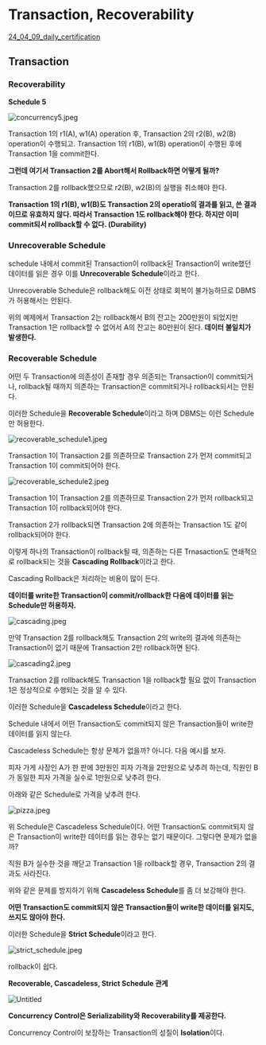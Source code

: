 # Transaction, Recoverability

[24_04_09_daily_certification](https://www.notion.so/24_04_09_daily_certification-2dea1b0d8be64be49d1c2ffb2edc55d2?pvs=21)

## Transaction

### Recoverability

**Schedule 5**

![concurrency5.jpeg](03_3_recoverability/24_04_09_daily_certification%202dea1b0d8be64be49d1c2ffb2edc55d2/concurrency5.jpeg)

Transaction 1의 r1(A), w1(A) operation 후,  Transaction 2의 r2(B), w2(B) operation이 수행되고. Transaction 1의 r1(B), w1(B) operation이 수행된 후에 Transaction 1을 commit한다. 

**그런데 여기서 Transaction 2를 Abort해서 Rollback하면 어떻게 될까?**

Transaction 2를 rollback했으므로 r2(B), w2(B)의 실행을 취소해야 한다. 

**Transaction 1의 r1(B), w1(B)도 Transaction 2의 operatio의 결과를 읽고, 쓴 결과이므로 유효하지 않다. 따라서 Transaction 1도 rollback해야 한다. 하지만 이미 commit되서 rollback할 수 없다. (Durability)**

### **Unrecoverable Schedule**

schedule 내에서 commit된 Transaction이 rollback된 Transaction이 write했던 데이터를 읽은 경우 이를 **Unrecoverable Schedule**이라고 한다.

Unrecoverable Schedule은 rollback해도 이전 상태로 회복이 불가능하므로 DBMS가 허용해서는 안된다.

위의 예제에서  Transaction 2는 rollback해서 B의 잔고는 200만원이 되었지만 Transaction 1은 rollback할 수 없어서 A의 잔고는 80만원이 된다. **데이터 불일치가 발생한다.**

### Recoverable Schedule

어떤 두 Transaction에 의존성이 존재할 경우 의존되는 Transaction이 commit되거나, rollback될 때까지 의존하는 Transaction은 commit되거나 rollback되서는 안된다.

이러한 Schedule을 **Recoverable Schedule**이라고 하며 DBMS는 이런 Schedule만 허용한다.

![recoverable_schedule1.jpeg](03_3_recoverability/24_04_09_daily_certification%202dea1b0d8be64be49d1c2ffb2edc55d2/recoverable_schedule1.jpeg)

Transaction 1이 Transaction 2를 의존하므로 Transaction 2가 먼저 commit되고 Transaction 1이 commit되어야 한다.

![recoverable_schedule2.jpeg](03_3_recoverability/24_04_09_daily_certification%202dea1b0d8be64be49d1c2ffb2edc55d2/recoverable_schedule2.jpeg)

Transaction 1이 Transaction 2를 의존하므로 Transaction 2가 먼저 rollback되고 Transaction 1이 rollback되어야 한다.

Transaction 2가 rollback되면  Transaction 2에 의존하는 Transaction 1도 같이 rollback되어야 한다.

이렇게 하나의 Transaction이 rollback될 때, 의존하는 다른 Trnasaction도 연쇄적으로 rollback되는 것을 **Cascading Rollback**이라고 한다.

Cascading Rollback은 처리하는 비용이 많이 든다.

**데이터를 write한 Transaction이 commit/rollback한 다음에 데이터를 읽는 Schedule만 허용하자.**

![cascading.jpeg](03_3_recoverability/24_04_09_daily_certification%202dea1b0d8be64be49d1c2ffb2edc55d2/cascading.jpeg)

만약 Transaction 2를 rollback해도 Transaction 2의 write의 결과에 의존하는 Transaction이 없기 때문에 Transaction 2만 rollback하면 된다.

![cascading2.jpeg](03_3_recoverability/24_04_09_daily_certification%202dea1b0d8be64be49d1c2ffb2edc55d2/cascading2.jpeg)

Transaction 2를 rollback해도 Transaction 1을 rollback할 필요 없이 Transaction 1은 정상적으로 수행되는 것을 알 수 있다.

이러한 Schedule을 **Cascadeless Schedule**이라고 한다.

Schedule 내에서 어떤 Transaction도 commit되지 않은 Transaction들이 write한 데이터를 읽지 않는다.

Cascadeless Schedule는 항상 문제가 없을까? 아니다. 다음 예시를 보자.

피자 가게 사장인 A가 한 판에 3만원인 피자 가격을 2만원으로 낮추려 하는데, 직원인 B가 동일한 피자 가격을 실수로 1만원으로 낮추려 한다.

아래와 같은 Schedule로 가격을 낮추려 한다.

![pizza.jpeg](03_3_recoverability/24_04_09_daily_certification%202dea1b0d8be64be49d1c2ffb2edc55d2/pizza.jpeg)

위 Schedule은 Cascadeless Schedule이다. 어떤 Transaction도 commit되지 않은 Transaction이 write한 데이터를 읽는 경우는 없기 때문이다. 그렇다면 문제가 없을까?

직원 B가 실수한 것을 깨닫고 Transaction 1을 rollback할 경우, Transaction 2의 결과도 사라진다.

위와 같은 문제를 방지하기 위해 **Cascadeless Schedule**를 좀 더 보강해야 한다.

**어떤 Transaction도 commit되지 않은 Transaction들이 write한 데이터를 읽지도, 쓰지도 않아야 한다.**

이러한 Schedule을 **Strict Schedule**이라고 한다.

![strict_schedule.jpeg](03_3_recoverability/24_04_09_daily_certification%202dea1b0d8be64be49d1c2ffb2edc55d2/strict_schedule.jpeg)

rollback이 쉽다.

**Recoverable, Cascadeless, Strict Schedule 관계**

![Untitled](03_3_recoverability/24_04_09_daily_certification%202dea1b0d8be64be49d1c2ffb2edc55d2/Untitled.png)

**Concurrency Control은 Serializability와 Recoverability를 제공한다.**

Concurrency Control이 보장하는 Transaction의 성질이 **Isolation**이다.
